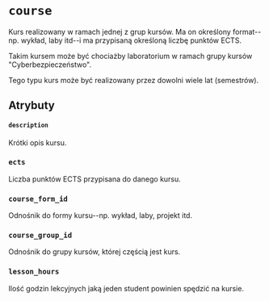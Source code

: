 # `course`

Kurs realizowany w ramach jednej z grup kursów. Ma on określony format--np. wykład, laby itd--i ma przypisaną określoną liczbę punktów ECTS.

Takim kursem może być chociażby laboratorium w ramach grupy kursów "Cyberbezpieczeństwo".

Tego typu kurs może być realizowany przez dowolni wiele lat (semestrów).

## Atrybuty

#### `description`

Krótki opis kursu.

### `ects`

Liczba punktów ECTS przypisana do danego kursu.

### `course_form_id`

Odnośnik do formy kursu--np. wykład, laby, projekt itd.

### `course_group_id`

Odnośnik do grupy kursów, której częścią jest kurs.

### `lesson_hours`

Ilość godzin lekcyjnych jaką jeden student powinien spędzić na kursie. 
